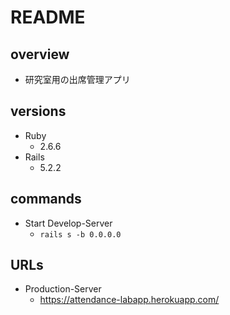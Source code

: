 # README

## overview
- 研究室用の出席管理アプリ

## versions
- Ruby
  - 2.6.6
- Rails
  - 5.2.2

## commands
- Start Develop-Server
  - ```rails s -b 0.0.0.0```

## URLs
- Production-Server
  - https://attendance-labapp.herokuapp.com/
